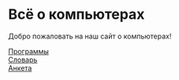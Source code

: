 # Всё о компьютерах

Добро пожаловать на наш сайт о компьютерах!

[Программы](./programs.md)  
[Словарь](./dictionary.md)  
[Анкета](./survey.md)  
